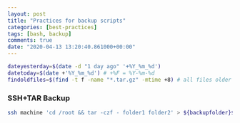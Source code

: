 ```yaml
---
layout: post
title: "Practices for backup scripts"
categories: [best-practices]
tags: [bash, backup]
comments: true
date: "2020-04-13 13:20:40.861000+00:00"
---
```



```bash
dateyesterday=$(date -d "1 day ago" '+%Y_%m_%d')
datetoday=$(date +'%Y_%m_%d') # +%F = %Y-%m-%d
findoldfiles=$(find -t f -name "*.tar.gz" -mtime +8) # all files older than 8days 1w
```

### SSH+TAR Backup
```bash
ssh machine 'cd /root && tar -czf - folder1 folder2' > ${backupfolder}${datenow}.tgz
```

###